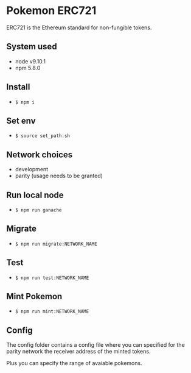 # Pokemon ERC721
ERC721 is the Ethereum standard for non-fungible tokens.

## System used
- node v9.10.1
- npm 5.8.0

## Install
- `$ npm i`

## Set env
- `$ source set_path.sh`

## Network choices
- development
- parity (usage needs to be granted)

## Run local node
- `$ npm run ganache`

## Migrate
- `$ npm run migrate:NETWORK_NAME`

## Test
- `$ npm run test:NETWORK_NAME`

## Mint Pokemon
- `$ npm run mint:NETWORK_NAME`

## Config
The config folder contains a config file where you can specified for the parity network the receiver address of the minted tokens.

Plus you can specify the range of avaiable pokemons.